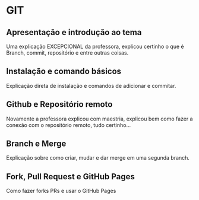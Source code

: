 # GIT

## **Apresentação e introdução ao tema**

Uma explicação EXCEPCIONAL da professora, explicou certinho o que é Branch, commit, repositório e entre outras coisas.

## **Instalação e comando básicos**

Explicação direta de instalação e comandos de adicionar e commitar.

## **Github e Repositório remoto**

Novamente a professora explicou com maestria, explicou bem como fazer a conexão com o repositório remoto, tudo certinho...

## **Branch e Merge**

Explicação sobre como criar, mudar e dar merge em uma segunda branch.

## **Fork, Pull Request e GitHub Pages**

Como fazer forks PRs e usar o GitHub Pages